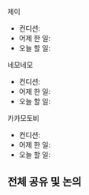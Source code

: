 
제이
- 컨디션: 
- 어제 한 일: 
- 오늘 할 일: 

네모네모
- 컨디션: 
- 어제 한 일: 
- 오늘 할 일: 

카카모토비
- 컨디션: 
- 어제 한 일: 
- 오늘 할 일: 
## 전체 공유 및 논의

